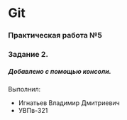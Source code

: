 # Git
### Практическая работа №5
### Задание 2.
##### Добавлено с помощью консоли.
Выполнил:
* Игнатьев Владимир Дмитриевич
* УВПв-321